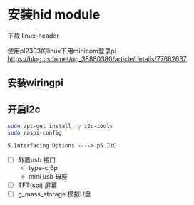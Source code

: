 # 安装hid module

下载 linux-header


使用pl2303的linux下用minicom登录pi
https://blog.csdn.net/qq_38880380/article/details/77662637


## 安装wiringpi

## 开启i2c

```sh
sudo apt-get install -y i2c-tools
sudo raspi-config
```

```plaintext
5.Interfacing Options ----> p5 I2C
```

- [ ] 外置usb 接口
    - type-c 6p
    - mini usb 母座
- [ ] TFT(spi) 屏幕
- [ ] g_mass_storage 模拟U盘
